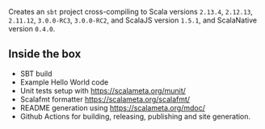 Creates an `sbt` project cross-compiling to Scala versions `2.13.4`, `2.12.13`, `2.11.12`, `3.0.0-RC3`, `3.0.0-RC2`, 
and ScalaJS version `1.5.1`, and ScalaNative version `0.4.0`.

Inside the box
---

 - SBT build
 - Example Hello World code
 - Unit tests setup with <https://scalameta.org/munit/>
 - Scalafmt formatter <https://scalameta.org/scalafmt/>
 - README generation using  <https://scalameta.org/mdoc/>
 - Github Actions for building, releasing, publishing and site generation.

